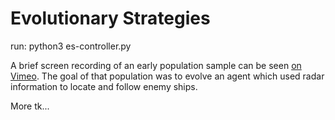 # Evolutionary Strategies

run: python3 es-controller.py

A brief screen recording of an early population sample can be seen [on Vimeo](https://vimeo.com/269394910). The goal of that population was to evolve an agent which used radar information to locate and follow enemy ships.

More tk...

